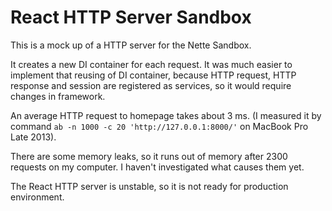 React HTTP Server Sandbox
=========================

This is a mock up of a HTTP server for the Nette Sandbox.

It creates a new DI container for each request. It was much easier to implement that reusing of DI container, because HTTP request, HTTP response and session are registered as services, so it would require changes in framework.

An average HTTP request to homepage takes about 3 ms. (I measured it by command `ab -n 1000 -c 20 'http://127.0.0.1:8000/'` on MacBook Pro Late 2013).

There are some memory leaks, so it runs out of memory after 2300 requests on my computer. I haven't investigated what causes them yet.

The React HTTP server is unstable, so it is not ready for production environment.
